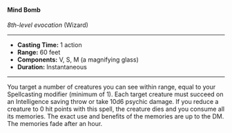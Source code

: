 #### Mind Bomb
*8th-level evocation* (Wizard)
___
- **Casting Time:** 1 action
- **Range:** 60 feet
- **Components:** V, S, M (a magnifying glass)
- **Duration:** Instantaneous
---
You target a number of creatures you can see within range, equal to your Spellcasting modifier (minimum of 1). Each target creature must succeed on an Intelligence saving throw or take 10d6 psychic damage. If you reduce a creature to 0 hit points with this spell, the creature dies and you consume all its memories. The exact use and benefits of the memories are up to the DM. The memories fade after an hour.
